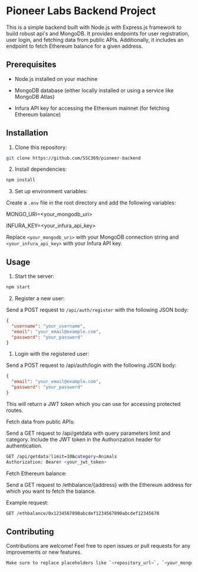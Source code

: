 # Pioneer Labs Backend Project

This is a simple backend built with Node.js with Express.js framework to build robust api's and MongoDB. It provides endpoints for user registration, user login, and fetching data from public APIs. Additionally, it includes an endpoint to fetch Ethereum balance for a given address.

## Prerequisites

- Node.js installed on your machine

- MongoDB database (either locally installed or using a service like MongoDB Atlas)

- Infura API key for accessing the Ethereum mainnet (for fetching Ethereum balance)

## Installation

1. Clone this repository:

```bash
git clone https://github.com/SSC369/pioneer-backend
```

2. Install dependencies:

```bash
npm install
```

3. Set up environment variables:

Create a `.env` file in the root directory and add the following variables:

MONGO_URI=<your_mongodb_uri>

INFURA_KEY=<your_infura_api_key>

Replace `<your_mongodb_uri>` with your MongoDB connection string and `<your_infura_api_key>` with your Infura API key.

## Usage

1. Start the server:

```bash
npm start
```

2. Register a new user:

Send a POST request to `/api/auth/register` with the following JSON body:

```json
{
  "username": "your_username",
  "email": "your_email@example.com",
  "password": "your_password"
}
```

1. Login with the registered user:

Send a POST request to /api/auth/login with the following JSON body:

```json
{
  "email": "your_email@example.com",
  "password": "your_password"
}
```

This will return a JWT token which you can use for accessing protected routes.

Fetch data from public APIs:

Send a GET request to /api/getdata with query parameters limit and category. Include the JWT token in the Authorization header for authentication.

```bash
GET /api/getdata?limit=10&category=Animals
Authorization: Bearer <your_jwt_token>
```

Fetch Ethereum balance:

Send a GET request to /ethbalance/{address} with the Ethereum address for which you want to fetch the balance.

Example request:

```bash
GET /ethbalance/0x1234567890abcdef1234567890abcdef12345678
```

## Contributing

Contributions are welcome! Feel free to open issues or pull requests for any improvements or new features.

```bash
Make sure to replace placeholders like `<repository_url>`, `<your_mongodb_uri>`, and `<your_infura_api_key>` with actual values specific to your project.
```
